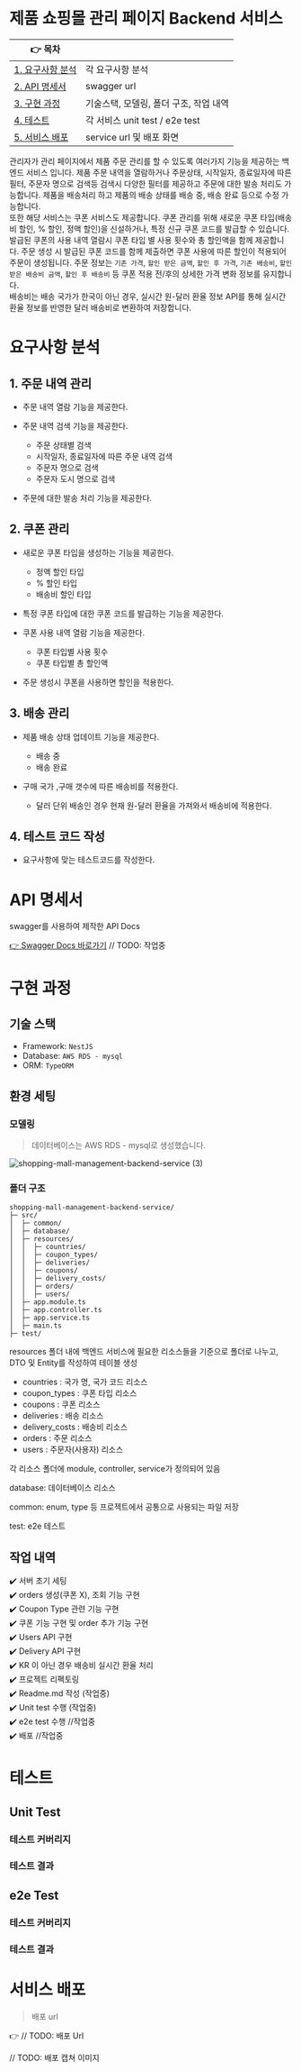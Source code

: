 # 제품 쇼핑몰 관리 페이지 Backend 서비스 

| 👉 목차                            |                                        |
| ---------------------------------- | -------------------------------------- |
| [1. 요구사항 분석](#요구사항-분석) | 각 요구사항 분석                       |
| [2. API 명세서](#API-명세서)       | swagger url                            |
| [3. 구현 과정](#구현-과정)         | 기술스택, 모델링, 폴더 구조, 작업 내역 |
| [4. 테스트](#테스트)               | 각 서비스 unit test / e2e test                   |
| [5. 서비스 배포](#서비스-배포)     | service url 및 배포 화면                          |

관리자가 관리 페이지에서 제품 주문 관리를 할 수 있도록 여러가지 기능을 제공하는 백엔드 서비스 입니다. 제품 주문 내역을 열람하거나 주문상태, 시작일자, 종료일자에 따른 필터, 주문자 명으로 검색등 검색시 다양한 필터를 제공하고 주문에 대한 발송 처리도 가능합니다. 제품을 배송처리 하고 제품의 배송 상태를 배송 중, 배송 완료 등으로 수정 가능합니다.     
또한 해당 서비스는 쿠폰 서비스도 제공합니다. 쿠폰 관리를 위해 새로운 쿠폰 타입(배송비 할인, % 할인, 정액 할인)을 신설하거나, 특정 신규 쿠폰 코드를 발급할 수 있습니다. 발급된 쿠폰의 사용 내역 열람시 쿠폰 타입 별 사용 횟수와 총 할인액을 함께 제공합니다. 주문 생성 시 발급된 쿠폰 코드를 함께 제출하면 쿠폰 사용에 따른 할인이 적용되어 주문이 생성됩니다. 주문 정보는 `기존 가격`, `할인 받은 금액`, `할인 후 가격`, `기존 배송비`, `할인 받은 배송비 금액`, `할인 후 배송비` 등 쿠폰 적용 전/후의 상세한 가격 변화 정보를 유지합니다.  
배송비는 배송 국가가 한국이 아닌 경우, 실시간 원-달러 환율 정보 API를 통해 실시간 환율 정보를 반영한 달러 배송비로 변환하여 저장합니다. 


# 요구사항 분석

## 1. 주문 내역 관리

- 주문 내역 열람 기능을 제공한다. 

- 주문  내역 검색 기능을 제공한다.
	- 주문 상태별 검색
	- 시작일자, 종료일자에 따른 주문 내역 검색
	- 주문자 명으로 검색
	- 주문자 도시 명으로 검색
	
- 주문에 대한 발송 처리 기능을 제공한다.


## 2. 쿠폰 관리
- 새로운 쿠폰 타입을 생성하는 기능을 제공한다. 
	- 정액 할인 타입
	- % 할인 타입
	- 배송비 할인 타입

- 특정 쿠폰 타입에 대한 쿠폰 코드를 발급하는 기능을 제공한다. 

- 쿠폰 사용 내역 열람 기능을 제공한다.
	- 쿠폰 타입별 사용 횟수
	- 쿠폰 타입별 총 할인액

- 주문 생성시 쿠폰을 사용하면 할인을 적용한다.

## 3. 배송 관리 

- 제품 배송 상태 업데이트 기능을 제공한다.
	- 배송 중
	- 배송 완료

- 구매 국가 ,구매 갯수에 따른 배송비를 적용한다. 
	- 달러 단위 배송인 경우 현재 원-달러 환율을 가져와서 배송비에 적용한다. 

## 4. 테스트 코드 작성
- 요구사항에 맞는 테스트코드를 작성한다. 


# API 명세서

swagger를 사용하여 제작한 API Docs

[👉 Swagger Docs 바로가기]() // TODO: 작업중

# 구현 과정  

## 기술 스택

- Framework: `NestJS`
- Database: `AWS RDS - mysql`
- ORM: `TypeORM`

## 환경 세팅

### 모델링

> 데이터베이스는 AWS RDS - mysql로 생성했습니다.

![shopping-mall-management-backend-service (3)](https://user-images.githubusercontent.com/63445753/190066303-454ee49f-1a00-4df9-a167-6827ba18a37e.png)


### 폴더 구조

```
shopping-mall-management-backend-service/
├─ src/
│  ├─ common/
│  ├─ database/
│  ├─ resources/
│  │  ├─ countries/
│  │  ├─ coupon_types/
│  │  ├─ deliveries/
│  │  ├─ coupons/
│  │  ├─ delivery_costs/
│  │  ├─ orders/
│  │  ├─ users/
│  ├─ app.module.ts
│  ├─ app.controller.ts
│  ├─ app.service.ts
│  ├─ main.ts
├─ test/
```

resources 폴더 내에 백엔드 서비스에 필요한 리소스들을 기준으로 폴더로 나누고, DTO 및 Entity를 작성하여 테이블 생성
- countries : 국가 명, 국가 코드 리소스
- coupon_types : 쿠폰 타입 리소스
- coupons : 쿠폰 리소스
- deliveries : 배송 리소스
- delivery_costs : 배송비 리소스
- orders : 주문 리소스
- users : 주문자(사용자) 리소스

각 리소스 폴더에 module, controller, service가 정의되어 있음  

database: 데이터베이스 리소스 

common: enum, type 등 프로젝트에서 공통으로 사용되는 파일 저장

test: e2e 테스트


## 작업 내역  

✔️ 서버 초기 세팅  
✔️ orders 생성(쿠폰 X), 조회 기능 구현  
✔️ Coupon Type 관련 기능 구현    
✔️ 쿠폰 기능 구현 및 order 추가 기능 구현    
✔️ Users API 구현   
✔️ Delivery API 구현  
✔️ KR 이 아닌 경우 배송비 실시간 환율 처리  
✔️ 프로젝트 리펙토링    
✔️ Readme.md 작성  (작업중)   
✔️ Unit test 수행 (작업중)  
✔️ e2e test 수행  //작업중    
✔️ 배포  //작업중   

# 테스트  

## Unit Test

### 테스트 커버리지

<!--#### Weather service

- 날씨 정보를 Weather API로부터 fetch 하는지 검증 (fetchWeather)
- 날씨 정보를 정상적으로 저장하는지 검증 (saveCurrentWeather)

#### Posts service

- 게시글 생성

  - 게시글 생성 성공 검증 (날씨 정보 포함 확인)
  - 게시글 생성시 비밀번호 암호화 검증

- 게시글 조회

  - 게시글 리스트 조회 성공 검증
  - 게시글 조회 성공 검증
  - 존재하지 않는 게시글 id로 조회시 Exception 검증

- 게시글 수정

  - 게시글 수정 성공 검증
  - 존재하지 않는 게시글 id로 수정시 Exception 검증

- 게시글 삭제
  - 게시글 삭제 성공 검증
  - 존재하지 않는 게시글 id로 삭제시 Exception 검증
-->
### 테스트 결과

<!--#### Weather service

<img width="534" alt="스크린샷 2022-09-07 오후 7 14 35" src="https://user-images.githubusercontent.com/63445753/188853738-7496f78c-1662-4bf3-a7fa-ba001976abec.png">

#### Posts Service

<img width="615" alt="스크린샷 2022-09-07 오후 7 15 05" src="https://user-images.githubusercontent.com/63445753/188853775-ee31388a-cbea-41ad-a682-4de0f8c60b3a.png">

-->

## e2e Test

### 테스트 커버리지

<!--- 게시글 저장

  - title, content에 이모지 저장 검증
  - title 20자 이상일 경우 생성 실패 검증
  - content 200자 이상일 경우 생성 실패 검증
  - 비밀번호 정책 (6자이상 숫자 1개이상 반드시 포함) 위반시 생성 실패 검증

- 게시글 조회

  - 게시글 리스트 조회시 default pagenation option 적용 검증

- 게시글 수정

  - 잘못된 비밀번호로 게시글 수정 요청시 exception 검증

- 게시글 삭제
  - 잘못된 비밀번호로 게시글 삭제 요청시 exception 검증-->

### 테스트 결과

<!--<img width="795" alt="스크린샷 2022-09-07 오후 7 13 36" src="https://user-images.githubusercontent.com/63445753/188853406-7738688e-b796-4a26-ad48-cecf627fe0a9.png">-->

# 서비스 배포 

> 배포 url

👉 <!--https://posts-with-weather-service.herokuapp.com/api/v1--> // TODO: 배포 Url

// TODO: 배포 캡쳐 이미지
